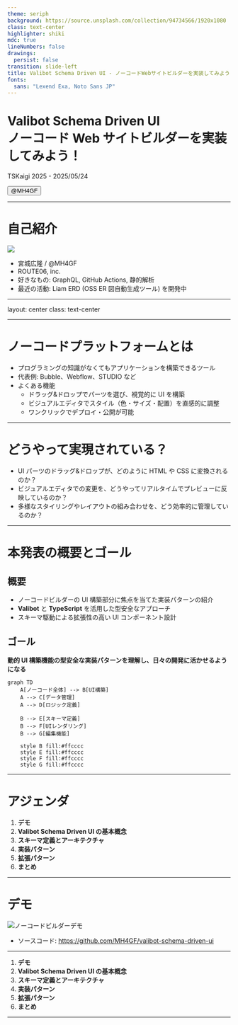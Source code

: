 ```yaml
---
theme: seriph
background: https://source.unsplash.com/collection/94734566/1920x1080
class: text-center
highlighter: shiki
mdc: true
lineNumbers: false
drawings:
  persist: false
transition: slide-left
title: Valibot Schema Driven UI - ノーコードWebサイトビルダーを実装してみよう！
fonts:
  sans: "Lexend Exa, Noto Sans JP"
---
```


# Valibot Schema Driven UI<br>ノーコード Web サイトビルダーを実装してみよう！

TSKaigi 2025 - 2025/05/24

<div class="abs-br m-6 flex gap-2">
  <button class="text-xl slidev-icon-btn opacity-50 !border-none !hover:text-white">
    @MH4GF <carbon:logo-github />
  </button>
</div>

---

# 自己紹介

<div class="grid grid-cols-[40%,60%] gap-4">
<div>
<img src="https://avatars.githubusercontent.com/u/31152321?v=4" class="rounded-full w-40 h-40 mx-auto">
</div>
<div>

- 宮城広隆 / @MH4GF
- ROUTE06, inc.
- 好きなもの: GraphQL, GitHub Actions, 静的解析
- 最近の活動: Liam ERD (OSS ER 図自動生成ツール) を開発中

</div>
</div>

---

layout: center
class: text-center

---

# ノーコードプラットフォームとは

<v-clicks>

- プログラミングの知識がなくてもアプリケーションを構築できるツール
- 代表例: Bubble、Webflow、STUDIO など
- よくある機能
  - ドラッグ&ドロップでパーツを選び、視覚的に UI を構築
  - ビジュアルエディタでスタイル（色・サイズ・配置）を直感的に調整
  - ワンクリックでデプロイ・公開が可能

</v-clicks>

<!--
ノーコードプラットフォームは、コーディングなしでアプリを作れる画期的なツールです。例えばWebflowなら、普段HTMLやCSSを書いたことがない方でも美しいWebサイトが作れます。

よくある機能を見ていきましょう。まず基本となるのがドラッグ&ドロップのUIです。ボタンやテキスト入力欄などの部品をマウス操作だけで配置できるため、HTMLやCSSを書く必要がありません。

次に、配置した要素のスタイル調整も視覚的に行えます。色やサイズ、配置などをスライダーやカラーピッカーで直感的に設定でき、CSSプロパティの知識がなくても美しいデザインが可能です。

そして完成したら、複雑なデプロイ設定なしにワンクリックで公開できるのも大きな特徴です。
-->

---

# どうやって実現されている？

<v-clicks>

- UI パーツのドラッグ&ドロップが、どのように HTML や CSS に変換されるのか？
- ビジュアルエディタでの変更を、どうやってリアルタイムでプレビューに反映しているのか？
- 多様なスタイリングやレイアウトの組み合わせを、どう効率的に管理しているのか？

</v-clicks>

<!--
これからノーコードプラットフォームの技術的な側面について考えていきましょう。

まず、ドラッグ&ドロップ操作をコードに変換する仕組みはどうなっているでしょうか？
視覚的な操作がどのようにHTMLやCSSに変わるのか、考えたことはありますか？

次に、エディタで色やサイズを変更したとき、その変更がすぐに反映される仕組みは？
リアルタイムでの更新を実現するためには、何が必要でしょうか？

そして、多様なデザインの組み合わせをどう管理しているのでしょう？
無限とも言える組み合わせを効率的に扱うための工夫とは？

こうした疑問に対する解決策が、実はWeb開発全般でも応用できるヒントになります。
-->

---

# 本発表の概要とゴール

<v-clicks>

## 概要

- ノーコードビルダーの UI 構築部分に焦点を当てた実装パターンの紹介
- **Valibot** と **TypeScript** を活用した型安全なアプローチ
- スキーマ駆動による拡張性の高い UI コンポーネント設計

## ゴール

**動的 UI 構築機能の型安全な実装パターンを理解し、日々の開発に活かせるようになる**

</v-clicks>

<div v-click="5" class="mt-4">

```mermaid
graph TD
    A[ノーコード全体] --> B[UI構築]
    A --> C[データ管理]
    A --> D[ロジック定義]

    B --> E[スキーマ定義]
    B --> F[UIレンダリング]
    B --> G[編集機能]

    style B fill:#ffcccc
    style E fill:#ffcccc
    style F fill:#ffcccc
    style G fill:#ffcccc
```

</div>

<!--
今日の発表では、ノーコードプラットフォームのUI構築機能に焦点を当て、その実装パターンを紹介します。

特に、ValibotというTypeScript向けスキーマバリデーションライブラリを使った型安全な実装方法に注目します。これは単にノーコードビルダーだけでなく、動的なUIを扱うあらゆるケースで応用できる設計パターンです。

例えば、ユーザー権限によって表示内容が変わるダッシュボード、設定に応じて形が変わるフォーム、カスタマイズ可能なレポート画面など、皆さんの日常開発でも「動的に変わるUI」は頻繁に登場すると思います。

今日お話しする型安全なスキーマ駆動アプローチを学ぶことで、そうした動的UIを柔軟かつ安全に実装するヒントを持ち帰っていただけると思います。

図に示すように、ノーコードプラットフォームには様々な機能がありますが、今回は赤色で示したUI構築部分を深掘りしていきます。
-->

---

# アジェンダ

<v-clicks>

1. **デモ**
2. **Valibot Schema Driven UI の基本概念**
3. **スキーマ定義とアーキテクチャ**
4. **実装パターン**
5. **拡張パターン**
6. **まとめ**

</v-clicks>

<!--
これから進めていく内容の全体像をご説明します。

まずはデモを通じて、実際に何を作るのかを具体的にイメージしていただきます。ノーコードビルダーの基本的な動作や機能を確認しましょう。

次に、このアプローチの基本となる「Valibot Schema Driven UI」の概念について説明します。TypeScriptとの親和性が高いValibotの特徴や、スキーマ駆動開発のメリットについてお話しします。

続いて、スキーマ定義とアーキテクチャについて掘り下げます。どのようにコンポーネント構造を設計し、型安全性を担保するかを見ていきます。

実装パターンでは、実際のコードレベルで、スキーマからUIコンポーネントへの変換方法や、エディタの実装手法を紹介します。

さらに発展的な内容として、スタイリングの実装やLLMを活用したText-to-UI機能など、拡張パターンもご紹介します。

最後に、今回学んだ内容を日常の開発にどう活かせるかをまとめます。

基礎から応用へと順を追って進めていきますので、ぜひ最後までお付き合いください。
-->

---

# デモ

<div class="grid grid-cols-2 gap-4">
<div>

![ノーコードビルダーデモ](/1.gif)

</div>
</div>

<div class="mt-4">

- ソースコード: https://github.com/MH4GF/valibot-schema-driven-ui

</div>

<!--
今回実装するノーコードWebサイトビルダーのデモをお見せします。

左ペインでブロックを追加・編集・削除し、結果のプレビューがリアルタイムで右ペインに表示されるようなビジュアルエディタを実装しています。

ヘッダーにはプレビュー画面への導線があり、プレビュー画面ではユーザーが作成したアプリケーションだけを閲覧することができます。

この機能を実現するためには、UIコンポーネントをスキーマで表現し、そのスキーマを編集できるインターフェースと、スキーマからUIを生成する仕組みが必要になります。

これからの発表では、この機能を型安全に実装する方法について、詳しく説明していきます。実際のコードを見ながら、スキーマ駆動UIの考え方を理解していきましょう。

なお、これから紹介するコード例では、エディタのスタイリングに関するコードは除外し、本質的なロジックに焦点を当てて説明します。実際のソースコードはGitHubで公開していますので、よろしければ参照してください。
-->

---

1. **デモ**
2. **Valibot Schema Driven UI の基本概念**
3. **スキーマ定義とアーキテクチャ**
4. **実装パターン**
5. **拡張パターン**
6. **まとめ**

---

